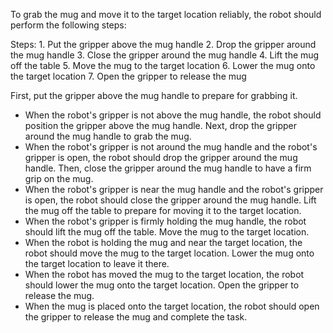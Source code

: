 To grab the mug and move it to the target location reliably, the robot should perform the following steps:

Steps:  1. Put the gripper above the mug handle  2. Drop the gripper around the mug handle  3. Close the gripper around the mug handle  4. Lift the mug off the table  5. Move the mug to the target location  6. Lower the mug onto the target location  7. Open the gripper to release the mug

First, put the gripper above the mug handle to prepare for grabbing it.
- When the robot's gripper is not above the mug handle, the robot should position the gripper above the mug handle. 
Next, drop the gripper around the mug handle to grab the mug.
- When the robot's gripper is not around the mug handle and the robot's gripper is open, the robot should drop the gripper around the mug handle. 
Then, close the gripper around the mug handle to have a firm grip on the mug.
- When the robot's gripper is near the mug handle and the robot's gripper is open, the robot should close the gripper around the mug handle. 
Lift the mug off the table to prepare for moving it to the target location.
- When the robot's gripper is firmly holding the mug handle, the robot should lift the mug off the table. 
Move the mug to the target location.
- When the robot is holding the mug and near the target location, the robot should move the mug to the target location. 
Lower the mug onto the target location to leave it there.
- When the robot has moved the mug to the target location, the robot should lower the mug onto the target location. 
Open the gripper to release the mug.
- When the mug is placed onto the target location, the robot should open the gripper to release the mug and complete the task.